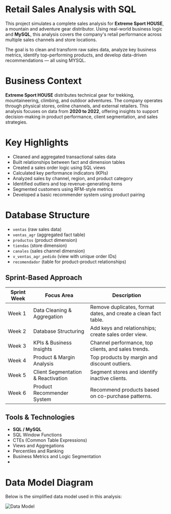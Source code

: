 # Retail Sales Analysis with SQL

This project simulates a complete sales analysis for **Extreme Sport HOUSE**, a mountain and adventure gear distributor. Using real-world business logic and **MySQL**, this analysis covers the company's retail performance across multiple sales channels and store locations. 

The goal is to clean and transform raw sales data, analyze key business metrics, identify top-performing products, and develop data-driven recommendations — all using MYSQL.

# Business Context

**Extreme Sport HOUSE** distributes technical gear for trekking, mountaineering, climbing, and outdoor adventures. The company operates through physical stores, online channels, and external retailers. This analysis focuses on data from **2020 to 2022**, offering insights to support decision-making in product performance, client segmentation, and sales strategies.


# Key Highlights

-  Cleaned and aggregated transactional sales data
-  Built relationships between fact and dimension tables
-  Created a sales order logic using SQL views
-  Calculated key performance indicators (KPIs)
- Analyzed sales by channel, region, and product category
- Identified outliers and top revenue-generating items
-  Segmented customers using RFM-style metrics
-  Developed a basic recommender system using product pairing


# Database Structure

- `ventas` (raw sales data)
- `ventas_agr` (aggregated fact table)
- `productos` (product dimension)
- `tiendas` (store dimension)
- `canales` (sales channel dimension)
- `v_ventas_agr_pedido` (view with unique order IDs)
- `recomendador` (table for product-product relationships)


##  Sprint-Based Approach

| Sprint Week | Focus Area                        | Description |
|-------------|-----------------------------------|-------------|
| Week 1      | Data Cleaning & Aggregation       | Remove duplicates, format dates, and create a clean fact table. |
| Week 2      | Database Structuring              | Add keys and relationships; create sales order view. |
| Week 3      | KPIs & Business Insights          | Channel performance, top clients, and sales trends. |
| Week 4      | Product & Margin Analysis         | Top products by margin and discount outliers. |
| Week 5      | Client Segmentation & Reactivation| Segment stores and identify inactive clients. |
| Week 6      | Product Recommender System        | Recommend products based on co-purchase patterns. |


## Tools & Technologies

- **SQL / MySQL**
- SQL Window Functions
- CTEs (Common Table Expressions)
- Views and Aggregations
- Percentiles and Ranking
- Business Metrics and Logic Segmentation
- 
# Data Model Diagram

Below is the simplified data model used in this analysis:

![Data Model](model.png)
